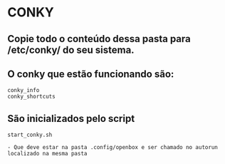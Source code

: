 # CONKY

## Copie todo o conteúdo dessa pasta para /etc/conky/ do seu sistema.

## O conky que estão funcionando são:
	conky_info
	conky_shortcuts
	
## São inicializados pelo script 
	start_conky.sh

	- Que deve estar na pasta .config/openbox e ser chamado no autorun localizado na mesma pasta


